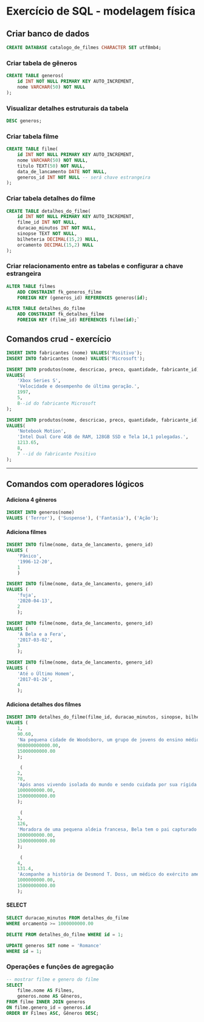 # Exercício de SQL - modelagem física

## Criar banco de dados

```sql
CREATE DATABASE catalogo_de_filmes CHARACTER SET utf8mb4;
```

### Criar tabela de gêneros

```sql
CREATE TABLE generos(
    id INT NOT NULL PRIMARY KEY AUTO_INCREMENT,
    nome VARCHAR(50) NOT NULL
);
```

### Visualizar detalhes estruturais da tabela
```sql
DESC generos;
```

### Criar tabela filme

```sql
CREATE TABLE filme(
    id INT NOT NULL PRIMARY KEY AUTO_INCREMENT,
    nome VARCHAR(50) NOT NULL, 
    titulo TEXT(50) NOT NULL,
    data_de_lancamento DATE NOT NULL,
    generos_id INT NOT NULL -- será chave estrangeira
);
```

### Criar tabela detalhes do filme

```sql
CREATE TABLE detalhes_do_filme(
    id INT NOT NULL PRIMARY KEY AUTO_INCREMENT,
    filme_id INT NOT NULL, 
    duracao_minutos INT NOT NULL,
    sinopse TEXT NOT NULL,
    bilheteria DECIMAL(15,2) NULL, 
    orcamento DECIMAL(15,2) NULL
);
```



### Criar relacionamento entre as tabelas e configurar a chave estrangeira

```sql
ALTER TABLE filmes
    ADD CONSTRAINT fk_generos_filme
    FOREIGN KEY (generos_id) REFERENCES generos(id);
```
```sql
ALTER TABLE detalhes_do_filme
    ADD CONSTRAINT fk_detalhes_filme
    FOREIGN KEY (filme_id) REFERENCES filme(id);`
```

## Comandos crud - exercício

```sql
INSERT INTO fabricantes (nome) VALUES('Positivo');
INSERT INTO fabricantes (nome) VALUES('Microsoft');
```
```sql
INSERT INTO produtos(nome, descricao, preco, quantidade, fabricante_id)
VALUES(
    'Xbox Series S', 
    'Velocidade e desempenho de última geração.',
    1997,
    5,
    8--id do fabricante Microsoft
);

INSERT INTO produtos(nome, descricao, preco, quantidade, fabricante_id)
VALUES(
    'Notebook Motion', 
    'Intel Dual Core 4GB de RAM, 128GB SSD e Tela 14,1 polegadas.',
    1213.65,
    8,
    7 --id do fabricante Positivo
);
```

---

## Comandos com operadores lógicos

#### Adiciona 4 gêneros

```sql
INSERT INTO generos(nome)
VALUES ('Terror'), ('Suspense'), ('Fantasia'), ('Ação');
```

#### Adiciona filmes 


```sql
INSERT INTO filme(nome, data_de_lancamento, genero_id)
VALUES (
    'Pânico',
    '1996-12-20',
    1
    )

INSERT INTO filme(nome, data_de_lancamento, genero_id)
VALUES (
    'fuja',
    '2020-04-13',
    2
    );

INSERT INTO filme(nome, data_de_lancamento, genero_id)
VALUES (
    'A Bela e a Fera',
    '2017-03-02',
    3
    );

INSERT INTO filme(nome, data_de_lancamento, genero_id)
VALUES (
    'Até o Último Homem',
    '2017-01-26',
    4
    );
``` 

#### Adiciona detalhes dos filmes 

```sql
INSERT INTO detalhes_do_filme(filme_id, duracao_minutos, sinopse, bilheteria, orcamento)
VALUES (
    1,
    90.60,
    'Na pequena cidade de Woodsboro, um grupo de jovens do ensino médio enfrenta um assassino mascarado que testa seus conhecimentos sobre filmes de terror. Sidney Prescott, traumatizada após o brutal assassinato de sua mãe, é o alvo preferido do misterioso homicida que aterroriza a outrora pacata comunidade.',
    908000000000.00,
    15000000000.00
    );

     (
    2,
    78,
    'Após anos vivendo isolada do mundo e sendo cuidada por sua rígida mãe, Chloe começa a desconfiar que há algo extremamente errado em sua vida.',
    1000000000.00,
    15000000000.00
    );

     (
    3,
    126,
    'Moradora de uma pequena aldeia francesa, Bela tem o pai capturado pela Fera e decide entregar sua vida ao estranho ser em troca da liberdade do progenitor. No castelo, ela conhece objetos mágicos e descobre que a Fera é na verdade um príncipe que precisa de amor para voltar à forma humana.',
    1000000000.00,
    15000000000.00
    );

     (
    4,
    131.4,
    'Acompanhe a história de Desmond T. Doss, um médico do exército americano que, durante a Segunda Guerra Mundial, se recusa a pegar em armas. Durante a Batalha de Okinawa ele trabalha na ala médica e salva cerca de 75 homens.',
    1000000000.00,
    15000000000.00
    );
```

#### SELECT
```sql
SELECT duracao_minutos FROM detalhes_do_filme
WHERE orcamento >= 1000000000.00 
```

```sql
DELETE FROM detalhes_do_filme WHERE id = 1;
```
```sql
UPDATE generos SET nome = 'Romance'
WHERE id = 1;
```

### Operações e funções de agregação

```sql
-- mostrar filme e genero do filme
SELECT
    filme.nome AS Filmes,
    generos.nome AS Gêneros,
FROM filme INNER JOIN generos
ON filme.genero_id = generos.id
ORDER BY Filmes ASC, Gêneros DESC;
    
```









